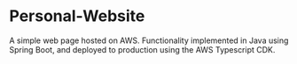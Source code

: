 # Personal-Website
A simple web page hosted on AWS. Functionality implemented in Java using Spring Boot, and deployed to production using the AWS Typescript CDK.
